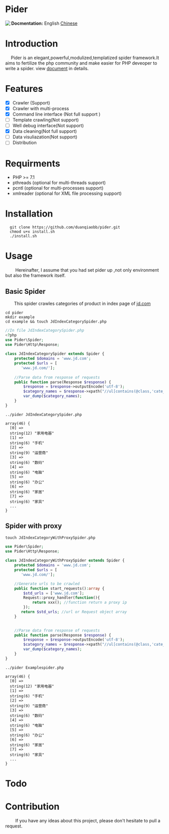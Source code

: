 # Pider

<a href='https://travis-ci.org/duanqiaobb/pider' > <img align="left" style="display:inline-block" src="https://travis-ci.org/duanqiaobb/pider.svg?branch=develop"></img><a>

<div align='right' style='display:inline-block'><strong>Docmentation:</strong> English <a href="https://raw.githubusercontent.com/duanqiaobb/pider/develop/doc/zh_cn/Brief.md">Chinese</a></div>

# Introduction
&ensp;&ensp; Pider is an elegant,powerful,modulized,templatized spider framework.It aims to fertilize the php community and make easier for PHP deveoper to write a spider. view [document](https://github.com/duanqiaobb/pider/wiki) in details.

# Features

+ [x] Crawler (Support)
+ [x] Crawler with multi-process
+ [x] Command line interface (Not full support )
+ [ ] Template crawling(Not support)
+ [ ] Well debug interface(Not support)
+ [x] Data cleaning(Not full support)
+ [ ] Data visuliazation(Not support)
+ [ ] Distribution

# Requirments

+ PHP >= 7.1 
+ pthreads (optional for multi-threads support)
+ pcntl (optional for multi-processes support)
+ xmlreader (optional for XML file processing support) 

# Installation

```shell
  git clone https://github.com/duanqiaobb/pider.git
  chmod u+x install.sh
  ./install.sh
```

# Usage
&ensp;&ensp;&ensp;&ensp; Hereinafter, I assume that you had set pider up ,not only environment but also the framework itself.  

## Basic Spider

&ensp;&ensp;&ensp;&ensp;This spider crawles categories of product in index page of  [jd.com](http://www.jd.com)

```shell
cd pider
mkdir example
cd example && touch JdIndexCategorySpider.php
```

```php
//In file JdIndexCategorySpider.php
<?php
use Pider\Spider;
use Pider\Http\Response;
    
class JdIndexCategorySpider extends Spider {
    protected $domains = 'www.jd.com';
    protected $urls = [
       'www.jd.com/'];
    
    //Parse data from response of requests
    public function parse(Response $response) {
        $response = $response->outputEncode('utf-8');
        $category_names = $response->xpath("//ul[contains(@class,'cate_menu')]/li/a/text()")->extract();
        var_dump($category_names);
    }
} 

```

```shell
../pider JdIndexCategorySpider.php
```
```
array(46) {
  [0] =>
  string(12) "家用电器"
  [1] =>
  string(6) "手机"
  [2] =>
  string(9) "运营商"
  [3] =>
  string(6) "数码"
  [4] =>
  string(6) "电脑"
  [5] =>
  string(6) "办公"
  [6] =>
  string(6) "家居"
  [7] =>
  string(6) "家具"
  ...
}
```
## Spider with proxy

```shell
touch JdIndexCategoryWithProxySpider.php
```

```php
use Pider\Spider;
use Pider\Http\Response;
    
class JdIndexCategoryWithProxySpider extends Spider {
    protected $domains = 'www.jd.com';
    protected $urls = [
       'www.jd.com/'];

    //Generate urls to be crawled
    public function start_requests():array {
        $std_urls = ['www.jd.com'];
        Request::proxy_handler(function(){
            return xxx(); //function return a proxy ip
        });
       return $std_urls; //url or Request object array
    }

    
    //Parse data from response of requests
    public function parse(Response $response) {
        $response = $response->outputEncode('utf-8');
        $category_names = $response->xpath("//ul[contains(@class,'cate_menu')]/li/a/text()")->extract();
        var_dump($category_names);
    }
} 
```

```shell
../pider Examplespider.php

```
```
array(46) {
  [0] =>
  string(12) "家用电器"
  [1] =>
  string(6) "手机"
  [2] =>
  string(9) "运营商"
  [3] =>
  string(6) "数码"
  [4] =>
  string(6) "电脑"
  [5] =>
  string(6) "办公"
  [6] =>
  string(6) "家居"
  [7] =>
  string(6) "家具"
  ...
}
```

# Todo

# Contribution
&ensp;&ensp;&ensp;&ensp; If you have any ideas about this project, please don't hesitate to pull a request.
